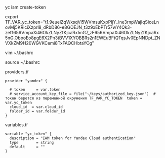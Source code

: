 
yc iam create-token

export TF_VAR_yc_token="t1.9euelZqWxsqVi5WVmsuKxpPIjY_Ine3rnpWajIqSiceLnovMj5KRiciXzprl8_dRbD86-e8GOEJN_t3z9xEbPTr57wY4Qk3-zef1656VmpaXi46OkZLNyZfKjcaRx5nG7_zF656VmpaXi46OkZLNyZfKjcaRx5nG.ObpoEo8pgE6X2Pn3tBVV1XYOBBRs2n1EWEuBFtQTqsJv0EpNNDpt_ZNVXkZM9H20WGVKCemi8TxFAQCHbtaYCg"

vim ~/.bashrc

source ~/.bashrc

providers.tf
```
provider "yandex" {  
    
  # token     = var.token  
  # service_account_key_file = file("~/keys/authorized_key.json")  # токен берется из переменной окружения TF_VAR_YC_TOKEN  token = var.yc_token  
  cloud_id  = var.cloud_id  
  folder_id = var.folder_id  
}
```

variables.tf
```
variable "yc_token" {  
  description = "IAM token for Yandex Cloud authentication"  
  type        = string  
  default     = ""  
}
```


